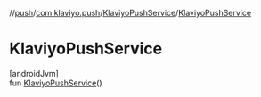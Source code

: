 //[push](../../../index.md)/[com.klaviyo.push](../index.md)/[KlaviyoPushService](index.md)/[KlaviyoPushService](-klaviyo-push-service.md)

# KlaviyoPushService

[androidJvm]\
fun [KlaviyoPushService](-klaviyo-push-service.md)()
